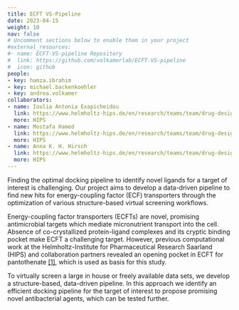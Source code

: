 ```yaml
---
title: ECFT VS-Pipeline
date: 2023-04-15
weight: 10
nav: false
# Uncomment sections below to enable them in your project
#external_resources:
#- name: ECFT-VS-pipeline Repository
#  link: https://github.com/volkamerlab/ECFT-VS-pipeline
#  icon: github
people:
- key: hamza.ibrahim
- key: michael.backenkoehler 
- key: andrea.volkamer
collaborators:
- name: Ioulia Antonia Exapicheidou
  link: https://www.helmholtz-hips.de/en/research/teams/team/drug-design-and-optimisation/
  more: HIPS
- name: Mostafa Hamed
  link: https://www.helmholtz-hips.de/en/research/teams/team/drug-design-and-optimisation/
  more: HIPS
- name: Anna K. H. Hirsch
  link: https://www.helmholtz-hips.de/en/research/teams/team/drug-design-and-optimisation/
  more: HIPS
---
```


Finding the optimal docking pipeline to identify novel ligands for a target of interest is challenging. Our project aims to develop a data-driven pipeline to find new hits for energy-coupling factor (ECF) transporters through the optimization of various structure-based virtual screening workflows.

<!--more-->

Energy-coupling factor transporters (ECFTs) are novel, promising antimicrobial targets which mediate micronutrient transport into the cell. Absence of co-crystallized protein-ligand complexes and its cryptic binding pocket make ECFT a challenging target. However, previous computational work at the Helmholtz-Institute for Pharmaceutical Research Saarland (HIPS) and collaboration partners revealed an opening pocket in ECFT for pantothenate [[1]](https://chemrxiv.org/engage/chemrxiv/article-details/61a62b9e784805bfae9ff964), which is used as basis for this study.

To virtually screen a large in house or freely available data sets, we develop a structure-based, data-driven pipeline. In this approach we identify an efficient docking pipeline for the target of interest to propose promising novel antibacterial agents, which can be tested further.
